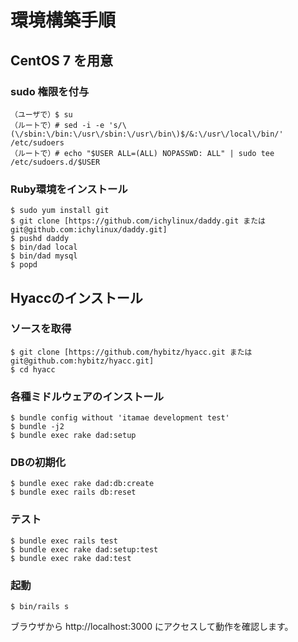 # 環境構築手順
## CentOS 7 を用意
### sudo 権限を付与
```
（ユーザで）$ su
（ルートで）# sed -i -e 's/\(\/sbin:\/bin:\/usr\/sbin:\/usr\/bin\)$/&:\/usr\/local\/bin/' /etc/sudoers
（ルートで）# echo "$USER ALL=(ALL) NOPASSWD: ALL" | sudo tee /etc/sudoers.d/$USER
```
### Ruby環境をインストール
```
$ sudo yum install git
$ git clone [https://github.com/ichylinux/daddy.git または git@github.com:ichylinux/daddy.git]
$ pushd daddy
$ bin/dad local
$ bin/dad mysql
$ popd
```
## Hyaccのインストール
### ソースを取得
```
$ git clone [https://github.com/hybitz/hyacc.git または git@github.com:hybitz/hyacc.git]
$ cd hyacc
```
### 各種ミドルウェアのインストール
```
$ bundle config without 'itamae development test'
$ bundle -j2
$ bundle exec rake dad:setup
```
### DBの初期化
```
$ bundle exec rake dad:db:create
$ bundle exec rails db:reset
```
### テスト
```
$ bundle exec rails test
$ bundle exec rake dad:setup:test
$ bundle exec rake dad:test
```
### 起動
```
$ bin/rails s
```
ブラウザから http://localhost:3000 にアクセスして動作を確認します。
